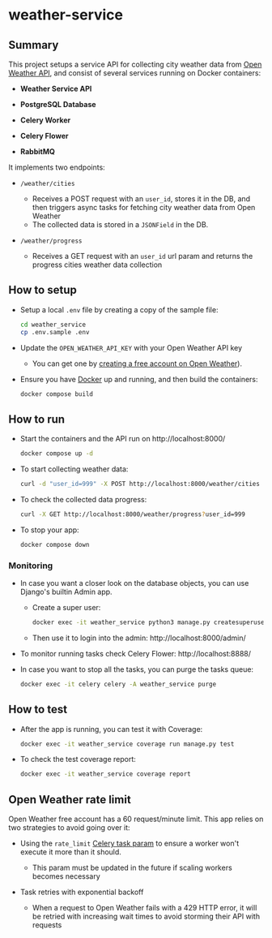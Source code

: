 # weather-service

## Summary

This project setups a service API for collecting city weather data from [Open Weather API](https://openweathermap.org/current#cityid), and consist of several services running on Docker containers:

* **Weather Service API**

* **PostgreSQL Database**

* **Celery Worker**

* **Celery Flower**

* **RabbitMQ**


It implements two endpoints:

* `/weather/cities` 

    * Receives a POST request with an `user_id`, stores it in the DB, and then triggers async tasks for fetching city weather data from Open Weather
    * The collected data is stored in a `JSONField` in the DB.

* `/weather/progress`

    * Receives a GET request with an `user_id` url param and returns the progress cities weather data collection


## How to setup

* Setup a local `.env` file by creating a copy of the sample file:

    ```bash
    cd weather_service
    cp .env.sample .env
    ```

* Update the `OPEN_WEATHER_API_KEY` with your Open Weather API key
    
    * You can get one by [creating a free account on Open Weather](https://home.openweathermap.org/users/sign_up)).


* Ensure you have [Docker](https://docs.docker.com/engine/) up and running, and then build the containers: 

    ```bash
    docker compose build
    ```


## How to run

* Start the containers and the API run on http://localhost:8000/

    ```bash
    docker compose up -d
    ```
    

* To start collecting weather data:

    ```bash
    curl -d "user_id=999" -X POST http://localhost:8000/weather/cities
    ```

* To check the collected data progress:

    ```bash
    curl -X GET http://localhost:8000/weather/progress?user_id=999
    ```

* To stop your app:

    ```bash
    docker compose down
    ```

### Monitoring

* In case you want a closer look on the database objects, you can use Django's builtin Admin app.

    * Create a super user:

        ```bash
        docker exec -it weather_service python3 manage.py createsuperuser
        ```
        
    * Then use it to login into the admin: http://localhost:8000/admin/


* To monitor running tasks check Celery Flower: http://localhost:8888/

* In case you want to stop all the tasks, you can purge the tasks queue:

    ```bash
    docker exec -it celery celery -A weather_service purge
    ```


## How to test

* After the app is running, you can test it with Coverage: 

    ```bash
    docker exec -it weather_service coverage run manage.py test
    ```

* To check the test coverage report: 

    ```bash
    docker exec -it weather_service coverage report
    ```

## Open Weather rate limit

Open Weather free account has a 60 request/minute limit. This app relies on two strategies to avoid going over it:

* Using the `rate_limit` [Celery task param](https://docs.celeryq.dev/en/stable/userguide/tasks.html#Task.rate_limit) to ensure a worker won't execute it more than it should.

    * This param must be updated in the future if scaling workers becomes necessary

* Task retries with exponential backoff

    * When a request to Open Weather fails with a 429 HTTP error, it will be retried with increasing wait times to avoid storming their API with requests

